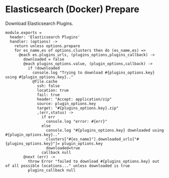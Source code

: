 
# Elasticsearch (Docker) Prepare

Download Elasticsearch Plugins.

    module.exports =
      header: 'Elasticsearch Plugins'
      handler: (options) ->
        return unless options.prepare
        for es_name,es of options.clusters then do (es_name,es) =>
          @each es.plugins_urls, (plugins_options,plugins_callback) ->
            downloaded = false
            @each plugins_options.value, (plugin_options,callback) ->
              if !downloaded
                console.log "Trying to download #{plugins_options.key} using #{plugin_options.key}.."
                @file.cache
                  ssh: false
                  location: true
                  fail: true
                  header: "Accept: application/zip"
                  source: plugin_options.key
                  target: "#{plugins_options.key}.zip"
                  ,(err,status) ->
                    if err
                      console.log "error: #{err}"
                    else
                      console.log "#{plugins_options.key} downloaded using #{plugin_options.key}.."
                      clusters["#{es_name}"].downloaded_urls["#{plugins_options.key}"]= plugin_options.key
                      downloaded=true
                    callback null
            @next (err) ->
              throw Error "failed to download #{plugins_options.key} out of all possible locations..." unless downloaded is true
              plugins_callback null
